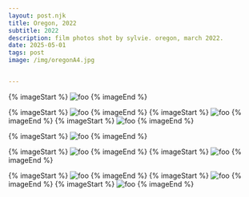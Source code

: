 ```yaml
---
layout: post.njk
title: Oregon, 2022 
subtitle: 2022
description: film photos shot by sylvie. oregon, march 2022.
date: 2025-05-01
tags: post
image: /img/oregonA4.jpg


---
```





<div id="oregonA1" class="mt-32 grid grid-cols-1 sm:grid-cols-2 gap-8">

{% imageStart %}
<img class="block w-full h-auto" src="/img/oregonA1.jpg" alt="foo" />
{% imageEnd %}

{% imageStart %}
<img class="block w-full h-auto" src="/img/oregonA2.jpg" alt="foo" />
{% imageEnd %}
{% imageStart %}
<img class="block w-full h-auto" src="/img/oregonA3.jpg" alt="foo" />
{% imageEnd %}
{% imageStart %}
<img class="block w-full h-auto" src="/img/oregonA4.jpg" alt="foo" />
{% imageEnd %}
</div>
{% imageStart %}
<img class="block mt-12 mb-0 w-full h-auto" src="/img/oregonB1.jpeg" alt="foo" />
{% imageEnd %}

<div id="oregonC" class="mt-0 grid grid-cols-1 sm:grid-cols-2 gap-8">

{% imageStart %}
<img class="block mt-12 w-full h-auto" src="/img/oregonC1.jpeg" alt="foo" />
{% imageEnd %}
{% imageStart %}
<img class="block mt-12 w-full h-auto" src="/img/oregonC2.jpeg" alt="foo" />
{% imageEnd %}

</div>

<div id="oregonD" class="mt-0 grid grid-cols-1 sm:grid-cols-2 gap-8">

{% imageStart %}
<img class="block mt-12 w-full h-auto" src="/img/oregonD1.jpg" alt="foo" />
{% imageEnd %}
{% imageStart %}
<img class="block mt-12 w-full h-auto" src="/img/oregonD2.jpg" alt="foo" />
{% imageEnd %}
{% imageStart %}
<img class="block mt-12 w-full h-auto" src="/img/oregonD3.jpg" alt="foo" />
{% imageEnd %}
</div>